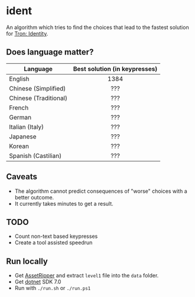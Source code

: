 # ident

 An algorithm which tries to find the choices that lead to the fastest solution for [Tron: Identity].

[Tron: Identity]: https://www.bithellgames.com/tron-identity

## Does language matter?

|Language|Best solution (in keypresses)|
|---|:-:|
|English|1384|
|Chinese (Simplified)|???|
|Chinese (Traditional)|???|
|French|???|
|German|???|
|Italian (Italy)|???|
|Japanese|???|
|Korean|???|
|Spanish (Castilian)|???|

## Caveats

* The algorithm cannot predict consequences of "worse" choices with a better outcome.
* It currently takes minutes to get a result.

## TODO

* Count non-text based keypresses
* Create a tool assisted speedrun

## Run locally

* Get [AssetRipper] and extract `level1` file into the `data` folder.
* Get [dotnet] SDK 7.0
* Run with `./run.sh` or `./run.ps1`

[AssetRipper]: https://github.com/AssetRipper/AssetRipper/releases
[dotnet]: https://dotnet.microsoft.com/en-us/download/dotnet/scripts
